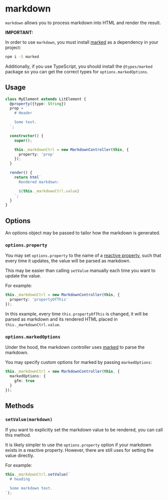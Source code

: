 # markdown

`markdown` allows you to process markdown into HTML and render the result.

**IMPORTANT:**

In order to use `markdown`, you must install
[marked](https://github.com/markedjs/marked) as a dependency in your project:

```sh
npm i -S marked
```

Additionally, if you use TypeScript, you should install the `@types/marked`
package so you can get the correct types for `options.markedOptions`.

## Usage

```ts
class MyElement extends LitElement {
  @property({type: String})
  prop = `
    # Header

    Some text.
  `;

  constructor() {
    super();

    this._markdownCtrl = new MarkdownController(this, {
      property: 'prop'
    });
  }

  render() {
    return html`
      Rendered markdown:

      ${this._markdownCtrl.value}
    `;
  }
}
```

## Options

An options object may be passed to tailor how the markdown is generated.

### `options.property`

You may set `options.property` to the name of a
[reactive property](https://lit.dev/docs/components/properties/), such that
every time it updates, the value will be parsed as markdown.

This may be easier than calling `setValue` manually each time you want to
update the value.

For example:

```ts
this._markdownCtrl = new MarkdownController(this, {
  property: 'propertyOfThis'
});
```

In this example, every time `this.propertyOfThis` is changed, it will be parsed
as markdown and its rendered HTML placed in `this._markdownCtrl.value`.

### `options.markedOptions`

Under the hood, the markdown controller uses
[marked](https://github.com/markedjs/marked) to parse the markdown.

You may specify custom options for marked by passing `markedOptions`:

```ts
this._markdownCtrl = new MarkdownController(this, {
  markedOptions: {
    gfm: true
  }
});
```

## Methods

### `setValue(markdown)`

If you want to explicitly set the markdown value to be rendered, you can call
this method.

It is likely simpler to use the `options.property` option if your markdown
exists in a reactive property. However, there are still uses for setting the
value directly.

For example:

```ts
this._markdownCtrl.setValue(`
  # heading

  Some markdown text.
`);
```
